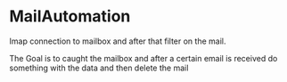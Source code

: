 # MailAutomation
Imap connection to mailbox and after that filter on the mail.

The Goal is to caught the mailbox and after a certain email is received do something with the data and then delete the mail
